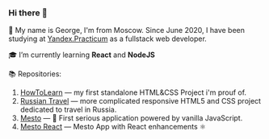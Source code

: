 ### Hi there 👋

👋 My name is George, I'm from Moscow. 
Since June 2020, I have been studying at [Yandex.Practicum](https://praktikum.yandex.ru/) as a fullstack web developer.

🎓 I’m currently learning **React** and **NodeJS**

📚 Repositories:
1.  [HowToLearn](https://github.com/GeoGeorgeous/how-to-learn) — my first standalone HTML&CSS Project i'm prouf of.
2.  [Russian Travel](https://github.com/GeoGeorgeous/russian-travel) — more complicated responsive HTML5 and CSS project dedicated to travel in Russia.
3.  [Mesto](https://github.com/GeoGeorgeous/mesto) — 💫 First serious application powered by vanilla JavaScript.
4.  [Mesto React](https://github.com/GeoGeorgeous/mesto-react) — Mesto App with React enhancements ⚛
 
